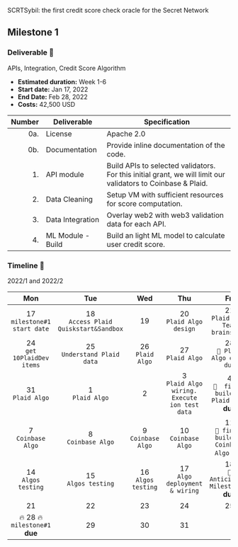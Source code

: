 SCRTSybil: the first credit score check oracle for the Secret Network


## Milestone 1 




### Deliverable 🎯 
APIs, Integration, Credit Score Algorithm
- **Estimated duration:** Week 1-6
- **Start date:** Jan 17, 2022
- **End Date:** Feb 28, 2022
- **Costs:** 42,500 USD


| Number | Deliverable | Specification |
| -----: | ----------- | ------------- |
| 0a. | License | Apache 2.0 |
| 0b. | Documentation | Provide inline documentation of the code. |
| 1. | API module | Build APIs to selected validators. For this initial grant, we will limit our validators to Coinbase & Plaid. | 
| 2. | Data Cleaning | Setup VM with sufficient resources for score computation. |
| 3. | Data Integration | Overlay web2 with web3 validation data for each API. |
| 4. | ML Module - Build | Build an light ML model to calculate user credit score. |


 

### Timeline 🏁
2022/1 and 2022/2

|Mon|Tue|Wed|Thu|Fri|Sat|Sun|
|:----:|:----:|:----:|:----:|:----:|:----:|:----:|
|17<br/>  `milestone#1 start date`|18<br/> `Access Plaid Quiskstart&Sandbox` |19|20<br/> `Plaid Algo design`|21<br/> `Plaid Algo Team brainstorm`|22|23|
|24<br/>  `get 10PlaidDev items`|25<br/> `Understand Plaid data`|26<br/> `Plaid Algo`|27<br/> `Plaid Algo`|28<br/> `📌 Plaid Algo draft due` |29|30|
|31<br/> `Plaid Algo`|1<br/> `Plaid Algo`|2<br/> |3<br/> `Plaid Algo wiring. Execute ion test data`|4<br/> `📌  finish building Plaid Algo` **due**|5|6|
|7<br/> `Coinbase Algo`|8<br/> `Coinbase Algo`|9<br/> `Coinbase Algo` |10<br/> `Coinbase Algo`|11<br/> `📌 finish building Coinbase Algo` **due**|12|13|
|14<br/> `Algos testing`|15<br/> `Algos testing`|16<br/> `Algos testing`|17<br/> `Algo deployment & wiring`|18<br/> `📌  Anticipated Milestone 1` **due**|19|20|
|21|22|23|24|25|26|27| 
|🔥 28 🔥 <bd/>  `milestone#1` **due**|29|30|31||||

